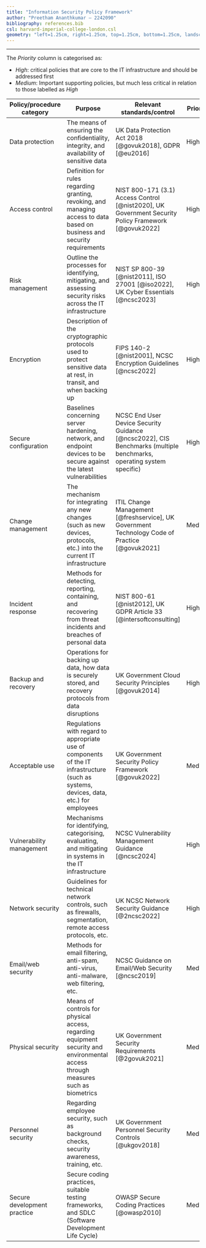 ```yaml
---
title: "Information Security Policy Framework"
author: "Preetham Ananthkumar – 2242090"
bibliography: references.bib
csl: harvard-imperial-college-london.csl
geometry: "left=1.25cm, right=1.25cm, top=1.25cm, bottom=1.25cm, landscape"
---
```


---

The $Priority$ column is categorised as:

- $High$: critical policies that are core to the IT infrastructure and should be addressed first
- $Medium$: Important supporting policies, but much less critical in relation to those labelled as $High$

| Policy/procedure category   | Purpose                                                                                                                                | Relevant standards/control                                                                                          | Priority |
| --------------------------- | -------------------------------------------------------------------------------------------------------------------------------------- | ------------------------------------------------------------------------------------------------------------------- | -------- |
| Data protection             | The means of ensuring the confidentiality, integrity, and availability of sensitive data                                               | UK Data Protection Act 2018 [@govuk2018], GDPR [@eu2016]                                                            | High     |
| Access control              | Definition for rules regarding granting, revoking, and managing access to data based on business and security requirements             | NIST 800-171 (3.1) Access Control [@nist2020], UK Government Security Policy Framework [@govuk2022]                 | High     |
| Risk management             | Outline the processes for identifying, mitigating, and assessing security risks across the IT infrastructure                           | NIST SP 800-39 [@nist2011], ISO 27001 [@iso2022], UK Cyber Essentials [@ncsc2023]                                   | High     |
| Encryption                  | Description of the cryptographic protocols used to protect sensitive data at rest, in transit, and when backing up                     | FIPS 140-2 [@nist2001], NCSC Encryption Guidelines [@ncsc2022]                                                      | High     |
| Secure configuration        | Baselines concerning server hardening, network, and endpoint devices to be secure against the latest vulnerabilities                   | NCSC End User Device Security Guidance [@ncsc2022], CIS Benchmarks (multiple benchmarks, operating system specific) | High     |
| Change management           | The mechanism for integrating any new changes (such as new devices, protocols, etc.) into the current IT infrastructure                | ITIL Change Management [@freshservice], UK Government Technology Code of Practice [@govuk2021]                      | Medium   |
| Incident response           | Methods for detecting, reporting, containing, and recovering from threat incidents and breaches of personal data                       | NIST 800-61 [@nist2012], UK GDPR Article 33 [@intersoftconsulting]                                                  | High     |
| Backup and recovery         | Operations for backing up data, how data is securely stored, and recovery protocols from data disruptions                              | UK Government Cloud Security Principles [@govuk2014]                                                                | High     |
| Acceptable use              | Regulations with regard to appropriate use of components of the IT infrastructure (such as systems, devices, data, etc.) for employees | UK Government Security Policy Framework [@govuk2022]                                                                | Medium   |
| Vulnerability management    | Mechanisms for identifying, categorising, evaluating, and mitigating in systems in the IT infrastructure                               | NCSC Vulnerability Management Guidance [@ncsc2024]                                                                  | High     |
| Network security            | Guidelines for technical network controls, such as firewalls, segmentation, remote access protocols, etc.                              | UK NCSC Network Security Guidance [@2ncsc2022]                                                                      | High     |
| Email/web security          | Methods for email filtering, anti-spam, anti-virus, anti-malware, web filtering, etc.                                                  | NCSC Guidance on Email/Web Security [@ncsc2019]                                                                     | Medium   |
| Physical security           | Means of controls for physical access, regarding equipment security and environmental access through measures such as biometrics       | UK Government Security Requirements [@2govuk2021]                                                                   | Medium   |
| Personnel security          | Regarding employee security, such as background checks, security awareness, training, etc.                                             | UK Government Personnel Security Controls [@ukgov2018]                                                              | Medium   |
| Secure development practice | Secure coding practices, suitable testing frameworks, and SDLC (Software Development Life Cycle)                                       | OWASP Secure Coding Practices [@owasp2010]                                                                          | Medium   |
